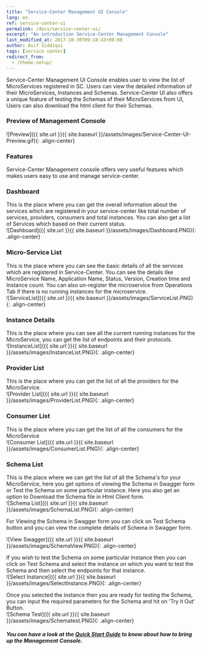 ```yaml
---
title: "Service-Center Management UI Console"
lang: en
ref: service-center-ui
permalink: /docs/service-center-ui/
excerpt: "An introduction Service-Center Management Console"
last_modified_at: 2017-10-30T09:18:43+08:00
author: Asif Siddiqui
tags: [service center]
redirect_from:
  - /theme-setup/
---
```


Service-Center Management UI Console enables user to view the list of MicroServices registered in SC.
Users can view the detailed information of their MicroServices, Instances and Schemas.
Service-Center UI also offers a unique feature of testing the Schemas of their MicroServices from UI, Users 
can also download the html client for their Schemas.

### Preview of Management Console
![Preview]({{ site.url }}{{ site.baseurl }}/assets/images/Service-Center-UI-Preview.gif){: .align-center}

### Features
Service-Center Management console offers very useful features which makes users easy to use and manage service-center.

### Dashboard
This is the place where you can get the overall information about the services which are registered in your service-center like total number of services, providers, consumers and total instances. You can also get a list of Services which based on their current status.  
![Dashboard]({{ site.url }}{{ site.baseurl }}/assets/images/Dashboard.PNG){: .align-center}  



### Micro-Service List
This is the place where you can see the basic details of all the services which are registered in Service-Center. You can see the details like MicroService Name, Application Name, Status, Version, Creation time and Instance count. You can also un-register the microservice from Operations Tab if there is no running instances for the microservice.  
![ServiceList]({{ site.url }}{{ site.baseurl }}/assets/images/ServiceList.PNG){: .align-center}  


### Instance Details
This is the place where you can see all the current running instances for the MicroService, you can get the list of endpoints and their protocols.  
![InstanceList]({{ site.url }}{{ site.baseurl }}/assets/images/InstanceList.PNG){: .align-center}  


### Provider List
This is the place where you can get the list of all the providers for the MicroService.  
![Provider List]({{ site.url }}{{ site.baseurl }}/assets/images/ProviderList.PNG){: .align-center}  


### Consumer List
This is the place where you can get the list of all the consumers for the MicroService  
![Consumer List]({{ site.url }}{{ site.baseurl }}/assets/images/ConsumerList.PNG){: .align-center}  


### Schema List
This is the place where we can get the list of all the Schema\'s for your MicroService, here you get options of viewing the Schema in Swagger form or Test the Schema on some particular instance. Here you also get an option to Download the Schema file in Html Client form.  
![Schema List]({{ site.url }}{{ site.baseurl }}/assets/images/SchemaList.PNG){: .align-center}  

For Viewing the Schema in Swagger form you can click on Test Schema button and you can view the complete details of Schema in Swagger form.  

![View Swagger]({{ site.url }}{{ site.baseurl }}/assets/images/SchemaView.PNG){: .align-center}

If you wish to test the Schema on some particular Instance then you can click on Test Schema and select the instance on which you want to test the Schema and then select the endpoints for that instance.  
![Select Instance]({{ site.url }}{{ site.baseurl }}/assets/images/SelectInstance.PNG){: .align-center}


Once you selected the instance then you are ready for testing the Schema, you can input the required parameters for the Schema and hit on 'Try it Out' Button.  
![Schema Test]({{ site.url }}{{ site.baseurl }}/assets/images/Schematest.PNG){: .align-center}  


##### You can have a look at the [Quick Start Guide](https://github.com/apache/incubator-servicecomb-service-center/tree/master/frontend#quickstart-guide) to know about how to bring up the Management Console.
